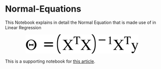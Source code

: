 # Normal-Equations
This Notebook explains in detail the Normal Equation that is made use of in Linear Regression

<p align="center">
  <img src="Normal_Equation.png">
</p>

This is a supporting notebook for <a href="https://medium.com/@prithvi.prakash/linear-regression-the-normal-equation-a91d01229631"> this article</a>.
